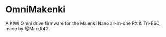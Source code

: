 # OmniMakenki
A KIWI Omni drive firmware for the Malenki Nano all-in-one RX &amp; Tri-ESC, made by @MarkR42.
